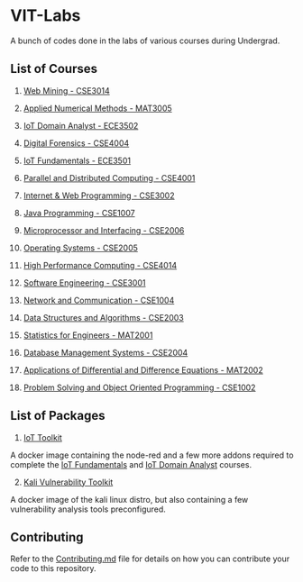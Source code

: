 # VIT-Labs
A bunch of codes done in the labs of various courses during Undergrad.


## List of Courses


1. [Web Mining - CSE3014](./Web_Mining_CSE3024)


2. [Applied Numerical Methods - MAT3005](./Applied_Numerical_Methods_MAT_3005)


3. [IoT Domain Analyst - ECE3502](./IoT_Domain_Analyst_ECE_3502)


4. [Digital Forensics - CSE4004](./Digital_Forensics_CSE_4004)


5. [IoT Fundamentals - ECE3501](./IoT_Fundamentals_ECE_3501)


6. [Parallel and Distributed Computing - CSE4001](./Parallel_Distributed_Computing_CSE_4001)


7. [Internet & Web Programming - CSE3002](./Internet_Web_Programming_CSE_3002)


8. [Java Programming - CSE1007](./Java_Programming_CSE_1007)


9. [Microprocessor and Interfacing - CSE2006](./Microprocessor_Interfacing_CSE_2006)


10. [Operating Systems - CSE2005](./Operating_Systems_CSE_2005)


11. [High Performance Computing - CSE4014](./High_Performance_Computing_CSE_4014)


12. [Software Engineering - CSE3001](./Software_Engineering_CSE_3001)


13. [Network and Communication - CSE1004](./Network_and_Communication_CSE_1004)


13. [Data Structures and Algorithms - CSE2003](./Data_Structures_and_Algorithms_CSE_2003)


14. [Statistics for Engineers - MAT2001](./Statistics_for_Engineers_MAT_2001)


15. [Database Management Systems - CSE2004](./Database_Management_Systems_CSE2004)


16. [Applications of Differential and Difference Equations - MAT2002](./Applications_Differential_and_Difference_Equations_MAT_2002)


17. [Problem Solving and Object Oriented Programming - CSE1002](./Problem_Solving_and_OOP_CSE1002)



## List of Packages

1. [IoT Toolkit](https://github.com/aadhityasw/VIT-Labs/pkgs/container/iot-nodered)

A docker image containing the node-red and a few more addons required to complete the [IoT Fundamentals](./IoT_Fundamentals_ECE_3501) and [IoT Domain Analyst](IoT_Domain_Analyst_ECE_3502) courses.


2. [Kali Vulnerability Toolkit](https://github.com/aadhityasw/VIT-Labs/pkgs/container/kali-vulnerability-tools)

A docker image of the kali linux distro, but also containing a few vulnerability analysis tools preconfigured.




## Contributing

Refer to the [Contributing.md](./CONTRIBUTING.md) file for details on how you can contribute your code to this repository.
